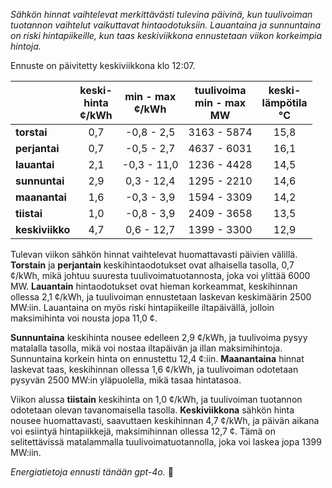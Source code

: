 *Sähkön hinnat vaihtelevat merkittävästi tulevina päivinä, kun tuulivoiman tuotannon vaihtelut vaikuttavat hintaodotuksiin. Lauantaina ja sunnuntaina on riski hintapiikeille, kun taas keskiviikkona ennustetaan viikon korkeimpia hintoja.*

Ennuste on päivitetty keskiviikkona klo 12:07.

|               | keski-<br>hinta<br>¢/kWh | min - max<br>¢/kWh | tuulivoima<br>min - max<br>MW | keski-<br>lämpötila<br>°C |
|:-------------|:----------------:|:----------------:|:-------------:|:-------------:|
| **torstai**  | 0,7              | -0,8 - 2,5       | 3163 - 5874   | 15,8          |
| **perjantai**| 0,7              | -0,5 - 2,7       | 4637 - 6031   | 16,1          |
| **lauantai** | 2,1              | -0,3 - 11,0      | 1236 - 4428   | 14,5          |
| **sunnuntai**| 2,9              | 0,3 - 12,4       | 1295 - 2210   | 14,6          |
| **maanantai**| 1,6              | -0,3 - 3,9       | 1594 - 3309   | 14,2          |
| **tiistai**  | 1,0              | -0,8 - 3,9       | 2409 - 3658   | 13,5          |
| **keskiviikko**| 4,7            | 0,6 - 12,7       | 1399 - 3300   | 12,9          |

Tulevan viikon sähkön hinnat vaihtelevat huomattavasti päivien välillä. **Torstain** ja **perjantain** keskihintaodotukset ovat alhaisella tasolla, 0,7 ¢/kWh, mikä johtuu suuresta tuulivoimatuotannosta, joka voi ylittää 6000 MW. **Lauantain** hintaodotukset ovat hieman korkeammat, keskihinnan ollessa 2,1 ¢/kWh, ja tuulivoiman ennustetaan laskevan keskimäärin 2500 MW:iin. Lauantaina on myös riski hintapiikeille iltapäivällä, jolloin maksimihinta voi nousta jopa 11,0 ¢.

**Sunnuntaina** keskihinta nousee edelleen 2,9 ¢/kWh, ja tuulivoima pysyy matalalla tasolla, mikä voi nostaa iltapäivän ja illan maksimihintoja. Sunnuntaina korkein hinta on ennustettu 12,4 ¢:iin. **Maanantaina** hinnat laskevat taas, keskihinnan ollessa 1,6 ¢/kWh, ja tuulivoiman odotetaan pysyvän 2500 MW:in yläpuolella, mikä tasaa hintatasoa.

Viikon alussa **tiistain** keskihinta on 1,0 ¢/kWh, ja tuulivoiman tuotannon odotetaan olevan tavanomaisella tasolla. **Keskiviikkona** sähkön hinta nousee huomattavasti, saavuttaen keskihinnan 4,7 ¢/kWh, ja päivän aikana voi esiintyä hintapiikkejä, maksimihinnan ollessa 12,7 ¢. Tämä on selitettävissä matalammalla tuulivoimatuotannolla, joka voi laskea jopa 1399 MW:iin.

*Energiatietoja ennusti tänään gpt-4o.* 🔋
